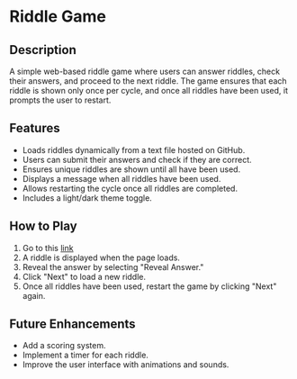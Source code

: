 # Riddle Game

## Description
A simple web-based riddle game where users can answer riddles, check their answers, and proceed to the next riddle. The game ensures that each riddle is shown only once per cycle, and once all riddles have been used, it prompts the user to restart.

## Features
- Loads riddles dynamically from a text file hosted on GitHub.
- Users can submit their answers and check if they are correct.
- Ensures unique riddles are shown until all have been used.
- Displays a message when all riddles have been used.
- Allows restarting the cycle once all riddles are completed.
- Includes a light/dark theme toggle.

## How to Play
1. Go to this [link](https://mattwydra.github.io/projects/minigames/logic_games/index.html)
2. A riddle is displayed when the page loads.
3. Reveal the answer by selecting "Reveal Answer."
4. Click "Next" to load a new riddle.
5. Once all riddles have been used, restart the game by clicking "Next" again.

## Future Enhancements
- Add a scoring system.
- Implement a timer for each riddle.
- Improve the user interface with animations and sounds.